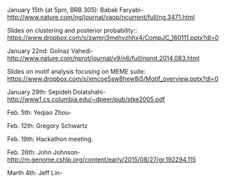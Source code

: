 January 15th (at 5pm, BRB 305): Babak Faryabi- http://www.nature.com/ng/journal/vaop/ncurrent/full/ng.3471.html

Slides on clustering and posterior probability:: https://www.dropbox.com/s/zwmrj3mehvzhhx4/CompJC_160111.pptx?dl=0

January 22nd: Golnaz Vahedi-http://www.nature.com/nprot/journal/v9/n6/full/nprot.2014.083.html

Slides on motif analysis focusing on MEME suite: https://www.dropbox.com/s/xmcoe5sw8hew8j5/Motif_overview.pptx?dl=0

January 29th: Sepideh Dolatshahi- http://www1.cs.columbia.edu/~dpeer/pub/stke2005.pdf

Feb. 5th: Yeqiao Zhou-

Feb. 12th: Gregory Schwartz

Feb. 19th: Hackathon meeting.

Feb. 26th: John Johnson-http://m.genome.cshlp.org/content/early/2015/08/27/gr.192294.115

Marth 4th: Jeff Lin-
